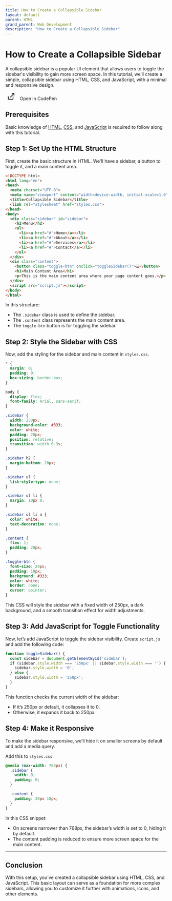 ```yaml
---
title: How to Create a Collapsible Sidebar
layout: default
parent: HTML
grand_parent: Web Development
description: "How to Create a Collapsible Sidebar"
---
```


# How to Create a Collapsible Sidebar

A collapsible sidebar is a popular UI element that allows users to toggle the sidebar's visibility to gain more screen space. In this tutorial, we’ll create a simple, collapsible sidebar using HTML, CSS, and JavaScript, with a minimal and responsive design.

<a href="https://codepen.io/moszes/pen/QWRXVPr?editors=1111" target="_blank" style="text-decoration: none;">
  <button style="background: none; border: none; cursor: pointer;">
    <svg xmlns="http://www.w3.org/2000/svg" width="24" height="24" viewBox="0 0 24 24" fill="none" stroke="currentColor" stroke-width="2" stroke-linecap="round" stroke-linejoin="round" class="feather feather-external-link"><title>External Link</title><path d="M18 13v6a2 2 0 0 1-2 2H5a2 2 0 0 1-2-2V13"></path><polyline points="15 3 21 3 21 9"></polyline><line x1="10" y1="14" x2="21" y2="3"></line></svg>
  </button>
  <span style="margin-left: 5px;">Open in CodePen</span>
</a>

## Prerequisites

Basic knowledge of [HTML](index.md), [CSS](../css/index.md), and [JavaScript](../javascript/index.md) is required to follow along with this tutorial.

## Step 1: Set Up the HTML Structure

First, create the basic structure in HTML. We'll have a sidebar, a button to toggle it, and a main content area.

```html
<!DOCTYPE html>
<html lang="en">
<head>
  <meta charset="UTF-8">
  <meta name="viewport" content="width=device-width, initial-scale=1.0">
  <title>Collapsible Sidebar</title>
  <link rel="stylesheet" href="styles.css">
</head>
<body>
  <div class="sidebar" id="sidebar">
    <h2>Menu</h2>
    <ul>
      <li><a href="#">Home</a></li>
      <li><a href="#">About</a></li>
      <li><a href="#">Services</a></li>
      <li><a href="#">Contact</a></li>
    </ul>
  </div>
  <div class="content">
    <button class="toggle-btn" onclick="toggleSidebar()">☰</button>
    <h1>Main Content Area</h1>
    <p>This is the main content area where your page content goes.</p>
  </div>
  <script src="script.js"></script>
</body>
</html>
```

In this structure:
- The `.sidebar` class is used to define the sidebar.
- The `.content` class represents the main content area.
- The `toggle-btn` button is for toggling the sidebar.

## Step 2: Style the Sidebar with CSS

Now, add the styling for the sidebar and main content in `styles.css`.

```css
* {
  margin: 0;
  padding: 0;
  box-sizing: border-box;
}

body {
  display: flex;
  font-family: Arial, sans-serif;
}

.sidebar {
  width: 250px;
  background-color: #333;
  color: white;
  padding: 20px;
  position: relative;
  transition: width 0.3s;
}

.sidebar h2 {
  margin-bottom: 20px;
}

.sidebar ul {
  list-style-type: none;
}

.sidebar ul li {
  margin: 10px 0;
}

.sidebar ul li a {
  color: white;
  text-decoration: none;
}

.content {
  flex: 1;
  padding: 20px;
}

.toggle-btn {
  font-size: 20px;
  padding: 10px;
  background: #333;
  color: white;
  border: none;
  cursor: pointer;
}
```

This CSS will style the sidebar with a fixed width of 250px, a dark background, and a smooth transition effect for width adjustments.

## Step 3: Add JavaScript for Toggle Functionality

Now, let’s add JavaScript to toggle the sidebar visibility. Create `script.js` and add the following code:

```javascript
function toggleSidebar() {
  const sidebar = document.getElementById('sidebar');
  if (sidebar.style.width === '250px' || sidebar.style.width === '') {
    sidebar.style.width = '0';
  } else {
    sidebar.style.width = '250px';
  }
}
```

This function checks the current width of the sidebar:
- If it’s 250px or default, it collapses it to 0.
- Otherwise, it expands it back to 250px.

## Step 4: Make it Responsive

To make the sidebar responsive, we’ll hide it on smaller screens by default and add a media query.

Add this to `styles.css`:

```css
@media (max-width: 768px) {
  .sidebar {
    width: 0;
    padding: 0;
  }

  .content {
    padding: 20px 10px;
  }
}
```

In this CSS snippet:
- On screens narrower than 768px, the sidebar’s width is set to 0, hiding it by default.
- The content padding is reduced to ensure more screen space for the main content.

---

## Conclusion

With this setup, you've created a collapsible sidebar using HTML, CSS, and JavaScript. This basic layout can serve as a foundation for more complex sidebars, allowing you to customize it further with animations, icons, and other elements.